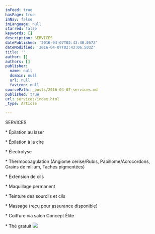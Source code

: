```yaml
---
inFeed: true
hasPage: true
inNav: false
inLanguage: null
starred: false
keywords: []
description: SERVICES
datePublished: '2016-04-07T02:43:40.057Z'
dateModified: '2016-04-07T02:43:06.503Z'
title: ''
author: []
authors: []
publisher:
  name: null
  domain: null
  url: null
  favicon: null
sourcePath: _posts/2016-04-07-services.md
published: true
url: services/index.html
_type: Article

---
```

SERVICES

\* Épilation au laser

\* Épilation à la cire

\* Électrolyse

\* Thermocoagulation (Angiome
cerise/Rubis, Papillome/Acrocordons, Grains de milium, Taches pigmentées)

\* Extension de cils

\* Maquillage permanent

\* Teinture des sourcils et cils

\* Massage (reçu pour assurance
disponible)

\* Coiffure via salon Concept Élite

\* Thé gratuit
![](https://the-grid-user-content.s3-us-west-2.amazonaws.com/32bd3dd7-6d7f-42d9-8a4a-0c0c23543fd5.jpg)